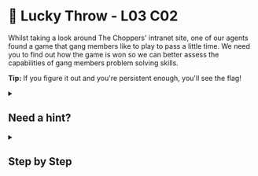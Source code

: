 # 🎲 Lucky Throw - L03 C02

Whilst taking a look around The Choppers' intranet site, one of our agents found a game that gang members like to play to pass a little time. We need you to find out how the game is won so we can better assess the capabilities of gang members problem solving skills.

**Tip:** If you figure it out and you're persistent enough, you'll see the flag!

<details><summary>

## Need a hint?</summary>

```txt
💡 Hint: Sometimes working out a problem just requires a bit of persistence.
   Try refreshing the page, does anything happen?
```

</details>

<details><summary>

## Step by Step</summary>

- Just refresh the page multiple times, **Ctrl + R** speeds up this process.

![picture of double fives](/assets/luckythrow1.png)

</details>

